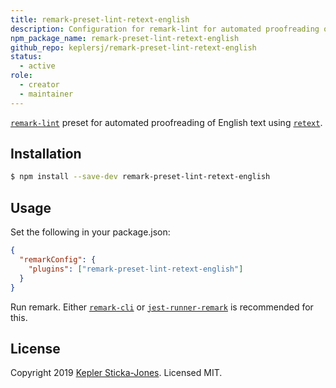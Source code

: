 ```yaml
---
title: remark-preset-lint-retext-english
description: Configuration for remark-lint for automated proofreading of English text
npm_package_name: remark-preset-lint-retext-english
github_repo: keplersj/remark-preset-lint-retext-english
status:
  - active
role:
  - creator
  - maintainer
---
```


[`remark-lint`](https://github.com/remarkjs/remark-lint) preset for automated proofreading of English text using [`retext`](https://github.com/remarkjs/remark-lint).

## Installation

```bash
$ npm install --save-dev remark-preset-lint-retext-english
```

## Usage

Set the following in your package.json:

```json
{
  "remarkConfig": {
    "plugins": ["remark-preset-lint-retext-english"]
  }
}
```

Run remark. Either [`remark-cli`](https://github.com/remarkjs/remark/tree/master/packages/remark-cli) or [`jest-runner-remark`](https://github.com/keplersj/jest-runner-remark) is recommended for this.

## License

Copyright 2019 [Kepler Sticka-Jones](https://keplersj.com). Licensed MIT.
